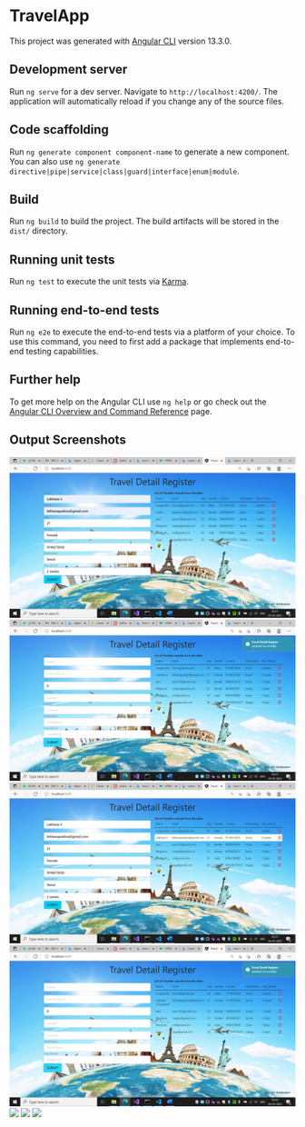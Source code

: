 # TravelApp

This project was generated with [Angular CLI](https://github.com/angular/angular-cli) version 13.3.0.

## Development server

Run `ng serve` for a dev server. Navigate to `http://localhost:4200/`. The application will automatically reload if you change any of the source files.

## Code scaffolding

Run `ng generate component component-name` to generate a new component. You can also use `ng generate directive|pipe|service|class|guard|interface|enum|module`.

## Build

Run `ng build` to build the project. The build artifacts will be stored in the `dist/` directory.

## Running unit tests

Run `ng test` to execute the unit tests via [Karma](https://karma-runner.github.io).

## Running end-to-end tests

Run `ng e2e` to execute the end-to-end tests via a platform of your choice. To use this command, you need to first add a package that implements end-to-end testing capabilities.

## Further help

To get more help on the Angular CLI use `ng help` or go check out the [Angular CLI Overview and Command Reference](https://angular.io/cli) page.


## Output Screenshots
!['Get travel data'](https://github.com/lekhana30/Angular_Assingment/blob/main/Output/Screenshot%20(191).png)
![](https://github.com/lekhana30/Angular_Assingment/blob/main/Output/Screenshot%20(192).png)
![](https://github.com/lekhana30/Angular_Assingment/blob/main/Output/Screenshot%20(193).png)
![](https://github.com/lekhana30/Angular_Assingment/blob/main/Output/Screenshot%20(194).png)
![]('https://github.com/lekhana30/Angular_Assingment/blob/main/Output/Screenshot%20(195).png')
![]('https://github.com/lekhana30/Angular_Assingment/blob/main/Output/Screenshot%20(196).png')
![]('https://github.com/lekhana30/Angular_Assingment/blob/main/Output/Screenshot%20(197).png')
